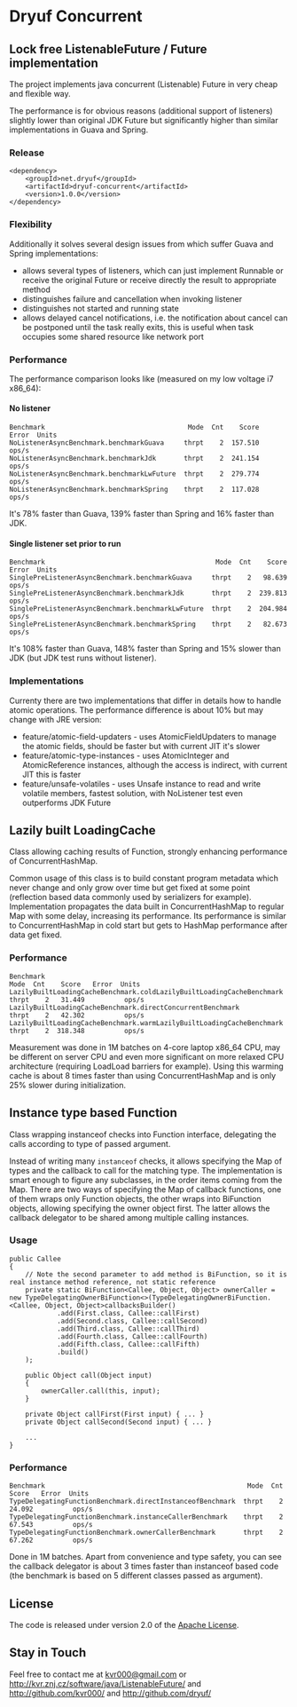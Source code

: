 # Dryuf Concurrent

## Lock free ListenableFuture / Future implementation

The project implements java concurrent (Listenable) Future in very cheap and flexible way.

The performance is for obvious reasons (additional support of listeners) slightly lower than original JDK Future but significantly higher than similar implementations in Guava and Spring.

### Release

```
<dependency>
	<groupId>net.dryuf</groupId>
	<artifactId>dryuf-concurrent</artifactId>
	<version>1.0.0</version>
</dependency>
```

### Flexibility

Additionally it solves several design issues from which suffer Guava and Spring implementations:
- allows several types of listeners, which can just implement Runnable or receive the original Future or receive directly the result to appropriate method
- distinguishes failure and cancellation when invoking listener
- distinguishes not started and running state
- allows delayed cancel notifications, i.e. the notification about cancel can be postponed until the task really exits, this is useful when task occupies some shared resource like network port

### Performance

The performance comparison looks like (measured on my low voltage i7 x86_64):

#### No listener
```
Benchmark                                    Mode  Cnt    Score   Error  Units
NoListenerAsyncBenchmark.benchmarkGuava     thrpt    2  157.510          ops/s
NoListenerAsyncBenchmark.benchmarkJdk       thrpt    2  241.154          ops/s
NoListenerAsyncBenchmark.benchmarkLwFuture  thrpt    2  279.774          ops/s
NoListenerAsyncBenchmark.benchmarkSpring    thrpt    2  117.028          ops/s
```

It's 78% faster than Guava, 139% faster than Spring and 16% faster than JDK.

#### Single listener set prior to run
```
Benchmark                                           Mode  Cnt    Score   Error  Units
SinglePreListenerAsyncBenchmark.benchmarkGuava     thrpt    2   98.639          ops/s
SinglePreListenerAsyncBenchmark.benchmarkJdk       thrpt    2  239.813          ops/s
SinglePreListenerAsyncBenchmark.benchmarkLwFuture  thrpt    2  204.984          ops/s
SinglePreListenerAsyncBenchmark.benchmarkSpring    thrpt    2   82.673          ops/s
```

It's 108% faster than Guava, 148% faster than Spring and 15% slower than JDK (but JDK test runs without  listener).

### Implementations

Currenty there are two implementations that differ in details how to handle atomic operations. The performance difference is about 10% but may change with JRE version:
- feature/atomic-field-updaters - uses AtomicFieldUpdaters to manage the atomic fields, should be faster but with current JIT it's slower
- feature/atomic-type-instances - uses AtomicInteger and AtomicReference instances, although the access is indirect, with current JIT this is faster
- feature/unsafe-volatiles - uses Unsafe instance to read and write volatile members, fastest solution, with NoListener test even outperforms JDK Future


## Lazily built LoadingCache

Class allowing caching results of Function, strongly enhancing performance of ConcurrentHashMap.

Common usage of this class is to build constant program metadata which never change and only grow over time but get fixed at some point (reflection based data commonly used by serializers for example). Implementation propagates the data built in ConcurrentHashMap to regular Map with some delay, increasing its performance. Its performance is similar to ConcurrentHashMap in cold start but gets to HashMap performance after data get fixed.

### Performance

```
Benchmark                                                               Mode  Cnt    Score   Error  Units
LazilyBuiltLoadingCacheBenchmark.coldLazilyBuiltLoadingCacheBenchmark  thrpt    2   31.449          ops/s
LazilyBuiltLoadingCacheBenchmark.directConcurrentBenchmark             thrpt    2   42.302          ops/s
LazilyBuiltLoadingCacheBenchmark.warmLazilyBuiltLoadingCacheBenchmark  thrpt    2  318.348          ops/s
```

Measurement was done in 1M batches on 4-core laptop x86_64 CPU, may be different on server CPU and even more significant on more relaxed CPU architecture (requiring LoadLoad barriers for example). Using this warming cache is about 8 times faster than using ConcurrentHashMap and is only 25% slower during initialization.


## Instance type based Function

Class wrapping instanceof checks into Function interface, delegating the calls according to type of passed argument.

Instead of writing many ```instanceof``` checks, it allows specifying the Map of types and the callback to call for the matching type. The implementation is smart enough to figure any subclasses, in the order items coming from the Map. There are two ways of specifying the Map of callback functions, one of them wraps only Function objects, the other wraps into BiFunction objects, allowing specifying the owner object first. The latter allows the callback delegator to be shared among multiple calling instances.


### Usage

```
public Callee
{
	// Note the second parameter to add method is BiFunction, so it is real instance method reference, not static reference
	private static BiFunction<Callee, Object, Object> ownerCaller = new TypeDelegatingOwnerBiFunction<>(TypeDelegatingOwnerBiFunction.<Callee, Object, Object>callbacksBuilder()
			.add(First.class, Callee::callFirst)
			.add(Second.class, Callee::callSecond)
			.add(Third.class, Callee::callThird)
			.add(Fourth.class, Callee::callFourth)
			.add(Fifth.class, Callee::callFifth)
			.build()
	);

	public Object call(Object input)
	{
		ownerCaller.call(this, input);
	}

	private Object callFirst(First input) { ... }
	private Object callSecond(Second input) { ... }

	...
}
```

### Performance

```
Benchmark                                                   Mode  Cnt   Score   Error  Units
TypeDelegatingFunctionBenchmark.directInstanceofBenchmark  thrpt    2  24.092          ops/s
TypeDelegatingFunctionBenchmark.instanceCallerBenchmark    thrpt    2  67.543          ops/s
TypeDelegatingFunctionBenchmark.ownerCallerBenchmark       thrpt    2  67.262          ops/s
```

Done in 1M batches. Apart from convenience and type safety, you can see the callback delegator is about 3 times faster than instanceof based code (the benchmark is based on 5 different classes passed as argument).


## License

The code is released under version 2.0 of the [Apache License][].

## Stay in Touch

Feel free to contact me at kvr000@gmail.com or http://kvr.znj.cz/software/java/ListenableFuture/ and http://github.com/kvr000/ and http://github.com/dryuf/

[Apache License]: http://www.apache.org/licenses/LICENSE-2.0
